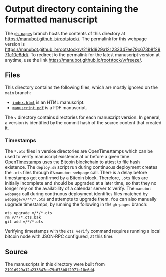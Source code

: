 # Output directory containing the formatted manuscript

The [`gh-pages`](https://github.com/manubot/rootstock/tree/gh-pages) branch hosts the contents of this directory at <https://manubot.github.io/rootstock/>.
The permalink for this webpage version is <https://manubot.github.io/rootstock/v/2191d929a12a233347ee79c673b8f2971c10e6dd/>.
To redirect to the permalink for the latest manuscript version at anytime, use the link <https://manubot.github.io/rootstock/v/freeze/>.

## Files

This directory contains the following files, which are mostly ignored on the `main` branch:

+ [`index.html`](index.html) is an HTML manuscript.
+ [`manuscript.pdf`](manuscript.pdf) is a PDF manuscript.

The `v` directory contains directories for each manuscript version.
In general, a version is identified by the commit hash of the source content that created it.

### Timestamps

The `*.ots` files in version directories are OpenTimestamps which can be used to verify manuscript existence at or before a given time.
[OpenTimestamps](https://opentimestamps.org/) uses the Bitcoin blockchain to attest to file hash existence.
The `deploy.sh` script run during continuous deployment creates the `.ots` files through its `manubot webpage` call.
There is a delay before timestamps get confirmed by a Bitcoin block.
Therefore, `.ots` files are initially incomplete and should be upgraded at a later time, so that they no longer rely on the availability of a calendar server to verify.
The `manubot webpage` call during continuous deployment identifies files matched by `webpage/v/**/*.ots` and attempts to upgrade them.
You can also manually upgrade timestamps, by running the following in the `gh-pages` branch:

```shell
ots upgrade v/*/*.ots
rm v/*/*.ots.bak
git add v/*/*.ots
```

Verifying timestamps with the `ots verify` command requires running a local bitcoin node with JSON-RPC configured, at this time.

## Source

The manuscripts in this directory were built from
[`2191d929a12a233347ee79c673b8f2971c10e6dd`](https://github.com/manubot/rootstock/commit/2191d929a12a233347ee79c673b8f2971c10e6dd).
